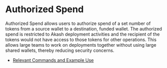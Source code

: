 # Authorized Spend

Authorized Spend allows users to authorize spend of a set number of tokens from a source wallet to a destination, funded wallet.  The authorized spend is restricted to Akash deployment activities and  the recipient of the tokens would not have access to those tokens for other operations. This allows large teams to work on deployments together without using large shared wallets, thereby reducing security concerns.

* [Relevant Commands and Example Use](relevant-commands-and-example-use.md)
